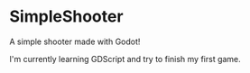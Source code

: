 # SimpleShooter

A simple shooter made with Godot!

I'm currently learning GDScript and try to finish my first game.